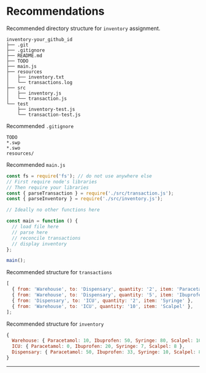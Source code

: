 # Recommendations

Recommended directory structure for `inventory`
assignment.

```
inventory-your_github_id
├── .git
├── .gitignore
├── README.md
├── TODO
├── main.js
├── resources
│   ├── inventory.txt
│   └── transactions.log
├── src
│   ├── inventory.js
│   └── transaction.js
└── test
    ├── inventory-test.js
    └── transaction-test.js
```

Recommended `.gitignore`

```
TODO
*.swp
*.swo
resources/
```

Recommended `main.js`

```js
const fs = require('fs'); // do not use anywhere else
// First require node's libraries
// Then require your libraries
const { parseTransaction } = require('./src/transaction.js');
const { parseInventory } = require('./src/inventory.js');

// Ideally no other functions here

const main = function () {
  // load file here
  // parse here
  // reconcile transactions
  // display inventory
};

main();
```

Recommended structure for `transactions`

```js
[
  { from: 'Warehouse', to: 'Dispensary', quantity: '2', item: 'Paracetamol' },
  { from: 'Warehouse', to: 'Dispensary', quantity: '5', item: 'Ibuprofen' },
  { from: 'Dispensary', to: 'ICU', quantity: '2', item: 'Syringe' },
  { from: 'Warehouse', to: 'ICU', quantity: '10', item: 'Scalpel' },
];
```

Recommended structure for `inventory`

```js
{
  Warehouse: { Paracetamol: 10, Ibuprofen: 50, Syringe: 80, Scalpel: 100 },
  ICU: { Paracetamol: 0, Ibuprofen: 20, Syringe: 7, Scalpel: 8 },
  Dispensary: { Paracetamol: 50, Ibuprofen: 33, Syringe: 10, Scalpel: 80 }
}
```

---
